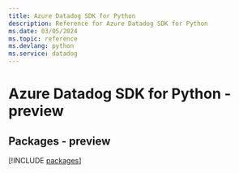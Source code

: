 ```yaml
---
title: Azure Datadog SDK for Python
description: Reference for Azure Datadog SDK for Python
ms.date: 03/05/2024
ms.topic: reference
ms.devlang: python
ms.service: datadog
---
```

# Azure Datadog SDK for Python - preview
## Packages - preview
[!INCLUDE [packages](datadog-index.md)]
